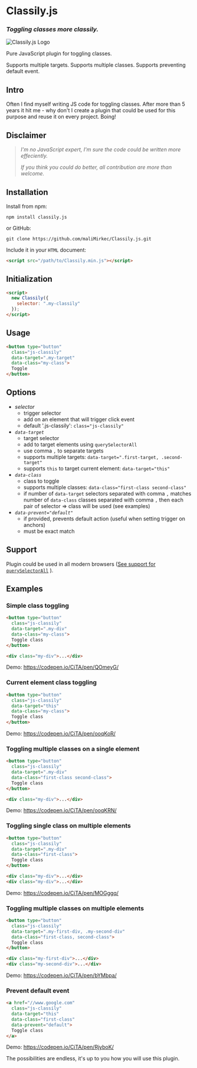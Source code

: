 # Classily.js

### _Toggling classes more classily._

![Classily.js Logo](https://github.com/maliMirkec/Classily.js/blob/master/Classily.png)

Pure JavaScript plugin for toggling classes.

Supports multiple targets.
Supports multiple classes.
Supports preventing default event.

## Intro

Often I find myself writing JS code for toggling classes. After more than 5 years it hit me - why don't I create a plugin that could be used for this purpose and reuse it on every project. Boing!

## Disclaimer

> _I'm no JavaScript expert, I'm sure the code could be written more effeciently._
>
> _If you think you could do better, all contribution are more than welcome._

## Installation

Install from npm:

```
npm install classily.js
```

or GitHub:

```
git clone https://github.com/maliMirkec/Classily.js.git
```

Include it in your `HTML` document:

```html
<script src="/path/to/Classily.min.js"></script>
```

## Initialization

```html
<script>
  new Classily({
    selector: ".my-classily"
  });
</script>
```

## Usage

```html
<button type="button"
  class="js-classily"
  data-target=".my-target"
  data-class="my-class">
  Toggle
</button>
```

## Options

* _selector_
  - trigger selector
  - add on an element that will trigger click event
  - default '.js-classily': `class="js-classily"`
* _`data-target`_
  - target selector
  - add to target elements using `querySelectorAll`
  - use comma `,` to separate targets
  - supports multiple targets: `data-target=".first-target, .second-target"`
  - supports `this` to target current element: `data-target="this"`
* _`data-class`_
  - class to toggle
  - supports multiple classes: `data-class="first-class second-class"`
  - if number of `data-target` selectors separated with comma `,` matches number of `data-class` classes separated with comma `,` then each pair of selector => class will be used (see examples)
* _`data-prevent="default"`_
  - if provided, prevents default action (useful when setting trigger on anchors)
  - must be exact match

## Support

Plugin could be used in all modern browsers ([See support for `querySelectorAll`](https://caniuse.com/#feat=queryselector) ).

## Examples

### Simple class toggling

```html
<button type="button"
  class="js-classily"
  data-target=".my-div"
  data-class="my-class">
  Toggle class
</button>

<div class="my-div">...</div>
```

Demo: https://codepen.io/CiTA/pen/QOmeyG/

### Current element class toggling

```html
<button type="button"
  class="js-classily"
  data-target="this"
  data-class="my-class">
  Toggle class
</button>
```

Demo: https://codepen.io/CiTA/pen/ooqKoR/

### Toggling multiple classes on a single element

```html
<button type="button"
  class="js-classily"
  data-target=".my-div"
  data-class="first-class second-class">
  Toggle class
</button>

<div class="my-div">...</div>
```

Demo: https://codepen.io/CiTA/pen/ooqKRN/

### Toggling single class on multiple elements

```html
<button type="button"
  class="js-classily"
  data-target=".my-div"
  data-class="first-class">
  Toggle class
</button>

<div class="my-div">...</div>
<div class="my-div">...</div>
```

Demo: https://codepen.io/CiTA/pen/MOGggq/

### Toggling multiple classes on multiple elements

```html
<button type="button"
  class="js-classily"
  data-target=".my-first-div, .my-second-div"
  data-class="first-class, second-class">
  Toggle class
</button>

<div class="my-first-div">...</div>
<div class="my-second-div">...</div>
```

Demo: https://codepen.io/CiTA/pen/bYMbpa/

### Prevent default event

```html
<a href="//www.google.com"
  class="js-classily"
  data-target="this"
  data-class="first-class"
  data-prevent="default">
  Toggle class
</a>
```

Demo: https://codepen.io/CiTA/pen/RjyboK/

The possibilities are endless, it's up to you how you will use this plugin.
